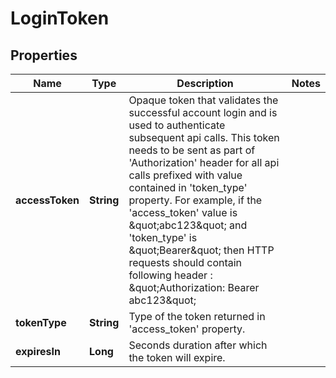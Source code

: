

# LoginToken


## Properties

| Name | Type | Description | Notes |
|------------ | ------------- | ------------- | -------------|
|**accessToken** | **String** | Opaque token that validates the successful account login and is used to authenticate subsequent api calls. This token needs to be sent as part of &#39;Authorization&#39; header for all api calls prefixed with value contained in &#39;token_type&#39; property. For example, if the &#39;access_token&#39; value is \&quot;abc123\&quot; and &#39;token_type&#39; is \&quot;Bearer\&quot; then HTTP requests should contain following header : \&quot;Authorization: Bearer abc123\&quot;  |  |
|**tokenType** | **String** | Type of the token returned in &#39;access_token&#39; property. |  |
|**expiresIn** | **Long** | Seconds duration after which the token will expire. |  |



